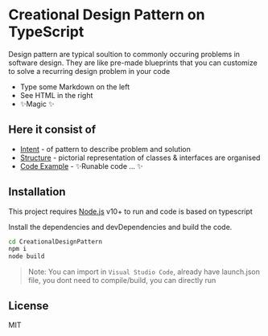 # Creational Design Pattern on TypeScript

Design pattern are typical soultion to commonly occuring problems in software design. They are like pre-made blueprints that you can customize to solve a recurring design problem in your code

- Type some Markdown on the left
- See HTML in the right
- ✨Magic ✨

## Here it consist of

- [Intent] - of pattern to describe problem and solution
- [Structure] - pictorial representation of classes & interfaces are organised
- [Code Example] - ✨Runable code ... ✨

## Installation

This project requires [Node.js](https://nodejs.org/) v10+ to run and code is based on typescript

Install the dependencies and devDependencies and build the code.

```sh
cd CreationalDesignPattern
npm i
node build
```

> Note: You can import in `Visual Studio Code`, already have launch.json file, you dont need to compile/build, you can directly run

## License

MIT



   [Intent]: <>
   [Motivation]: <>
   [Structure]: <>
   [Code example]: <>
